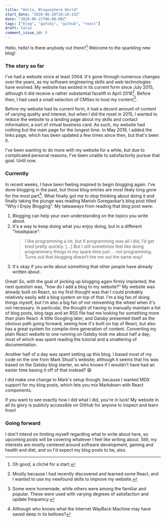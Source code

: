 ```yaml
---
title: "Hello, Blogosphere World"
start_date: "2020-06-20T10:26:43Z"
date: "2020-06-21T06:08:00Z"
tags: ["blog", "gatsby", "github", "react"]
draft: false
comment_issue_id: 9
---
```


Hello, hello! Is there anybody out there?[^cliche] Welcome to the sparkling new blog!

### The story so far

I've had a website since at least 2004. It's gone through numerous changes over the years, as my software engineering skills and web technologies have evolved. My website has existed in its current form since July 2015, although it did receive a rather substantial facelift in April 2018[^react]. Before then, I had used a small selection of CMSes to host my content[^cms-details].

Before my website had its current form, it had a decent amount of content of varying quality and interest, but when I did the reset in 2015, I wanted to reduce the website to a landing page about my skills and contact information; a sort of virtual business card. As such, my website had nothing but the <Link to="/">main page</Link> for the longest time. In May 2019, I added the <Link to="/links">links page</Link>, which has been updated a few times since then, but that's been it.

I've been wanting to do more with my website for a while, but due to complicated personal reasons, I've been unable to satisfactorily pursue that goal. Until now.

### Currently

In recent weeks, I have been feeling inspired to begin blogging again. I've done blogging in the past, but those blog entries are most likely long gone for the most part[^wayback]. What finally got me to stop thinking about doing it and finally taking the plunge was reading <ExternalLink to="https://manishearth.github.io/blog/2018/08/26/why-i-enjoy-blogging/">Manish Goregaokar’s blog post titled "Why I Enjoy Blogging"</ExternalLink>. My takeaways from reading that blog post were:

1. Blogging can help your own understanding on the topics you write about.
2. It's a way to keep doing what you enjoy doing, but in a different "headspace":
   > I like programming a lot, but if programming was all I did, I’d get tired pretty quickly. […] But I still sometimes feel like doing programmery things in my spare time just … not programming. Turns out that blogging doesn’t tire me out the same way!
3. It's okay if you write about something that other people have already written about.

Great! So, with the goal of picking up blogging again firmly implanted, the next question was, "how do I add a blog to my website?" My website was already built on React, so my first thought was that I could probably relatively easily add a blog system on top of that. I'm a big fan of doing things myself, but I'm also a big fan of not reinventing the wheel when it's not necessary. In particular, the thought of having to manually maintain a list of blog posts, blog tags and an RSS file had me looking for something more than plain React. A little Googling later, and <ExternalLink to="https://www.gatsbyjs.org/">Gatsby</ExternalLink> presented itself as the obvious path going forward, seeing how it's built on top of React, but also has a great system for compile-time generation of content. Converting my plain React website to one running on Gatsby took me about half a day; most of which was spent reading the tutorial and a smattering of documentation.

Another half of a day was spent setting up this blog. I based most of my code on the one from <ExternalLink to="https://markshust.com/">Mark Shust's website</ExternalLink>; although it seems that his was based on the <ExternalLink to="https://github.com/gatsbyjs/gatsby-starter-blog">Gatsby blog starter</ExternalLink>, so who knows if I wouldn't have had an easier time basing it off of that instead? 😅

I did make one change to Mark's setup though; because I wanted <ExternalLink to="https://www.gatsbyjs.org/docs/mdx/">MDX support</ExternalLink> for my blog posts, which lets you mix Markdown with React components.

If you want to see exactly how I did what I did, you're in luck! My <ExternalLink to="https://github.com/ilyvion/website">website in all its glory is publicly accessible on GitHub</ExternalLink> for anyone to inspect and learn from!

### Going forward

I don't intend on limiting myself regarding what to write about here, so upcoming posts will be covering whatever I feel like writing about. Still, my interests are mostly centered around software development, gaming and health and diet, and so I'd expect my blog posts to be, also.

[^cliche]: Oh good, a cliché for a start.
[^react]: Mostly because I had recently discovered and learned some React, and I wanted to use my newfound skills to improve my website.
[^cms-details]: Some were homemade, while others were among the <ExternalLink to="https://www.mediawiki.org/">familiar</ExternalLink> and <ExternalLink to="https://www.drupal.org/">popular</ExternalLink>. These were used with varying degrees of satisfaction and update frequency.
[^wayback]: Although who knows what the <ExternalLink to="https://web.archive.org/">Internet WayBack Machine</ExternalLink> may have saved deep in its bellows?
